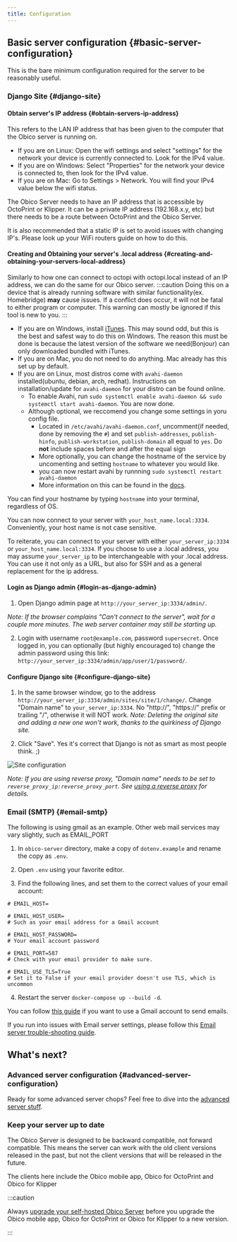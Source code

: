 ```yaml
---
title: Configuration
---
```


## Basic server configuration {#basic-server-configuration}

This is the bare minimum configuration required for the server to be reasonably useful.

### Django Site {#django-site}

#### Obtain server's IP address {#obtain-servers-ip-address}

This refers to the LAN IP address that has been given to the computer that the Obico server is running on.
- If you are on Linux: Open the wifi settings and select "settings" for the network your device is currently connected to. Look for the IPv4 value.
- If you are on Windows: Select "Properties" for the network your device is connected to, then look for the IPv4 value.
- If you are on Mac: Go to Settings > Network. You will find your IPv4 value below the wifi status.

The Obico Server needs to have an IP address that is accessible by OctoPrint or Klipper. It can be a private IP address (192.168.x.y, etc) but there needs to be a route between OctoPrint and the Obico Server.

It is also recommended that a static IP is set to avoid issues with changing IP's. Please look up your WiFi routers guide on how to do this.

#### Creating and Obtaining your server's .local address {#creating-and-obtaining-your-servers-local-address}

Similarly to how one can connect to octopi with octopi.local instead of an IP address, we can do the same for our Obico server.
:::caution
Doing this on a device that is already running software with similar functionality(ex. Homebridge) **may** cause issues. If a conflict does occur, it will not be fatal to either program or computer. This warning can mostly be ignored if this tool is new to you.
:::

- If you are on Windows, install [iTunes](https://www.apple.com/itunes/). This may sound odd, but this is the best and safest way to do this on Windows. The reason this must be done is because the latest version of the software we need(Bonjour) can only downloaded bundled with iTunes.
- If you are on Mac, you do not need to do anything. Mac already has this set up by default.
- If you are on Linux, most distros come with `avahi-daemon` installed(ubuntu, debian, arch, redhat). Instructions on installation/update for `avahi-daemon` for your distro can be found online.
  - To enable Avahi, run `sudo systemctl enable avahi-daemon && sudo systemctl start avahi-daemon`. You are now done.
  - Although optional, we reccomend you change some settings in yoru config file.
    - Located in `/etc/avahi/avahi-daemon.conf`, uncomment(if needed, done by removing the `#`) and set `publish-addresses`, `publish-hinfo`, `publish-workstation`, `publish-domain` all equal to `yes`. Do **not** include spaces before and after the equal sign
    - More optionally, you can change the hostname of the service by uncomenting and setting `hostname` to whatever you would like.
    - you can now restart avahi by runnning `sudo systemctl restart avahi-daemon`
    - More information on this can be found in the [docs](https://manpages.ubuntu.com/manpages/trusty/man5/avahi-daemon.conf.5.html).

You can find your hostname by typing `hostname` into your terminal, regardless of OS.

You can now connect to your server with `your_host_name.local:3334`. Conveniently, your host name is not case sensitive.

To reiterate, you can connect to your server with either `your_server_ip:3334` or `your_host_name.local:3334`. If you choose to use a .local address, you may assume `your_server_ip` to be interchangeable with your .local address. You can use it not only as a URL, but also for SSH and as a general replacement for the ip address.
#### Login as Django admin {#login-as-django-admin}

1. Open Django admin page at `http://your_server_ip:3334/admin/`.

*Note: If the browser complains "Can't connect to the server", wait for a couple more minutes. The web server container may still be starting up.*

2. Login with username `root@example.com`, password `supersecret`. Once logged in, you can optionally (but highly encouraged to) change the admin password using this link: `http://your_server_ip:3334/admin/app/user/1/password/`.

#### Configure Django site {#configure-django-site}

1. In the same browser window, go to the address `http://your_server_ip:3334/admin/sites/site/1/change/`. Change "Domain name" to `your_server_ip:3334`. No "http://", "https://" prefix or trailing "/", otherwise it will NOT work. *Note: Deleting the original site and adding a new one won't work, thanks to the quirkiness of Django site.*

2. Click "Save". Yes it's correct that Django is not as smart as most people think. ;)

![Site configuration](/img/server-guides/site_config.png)

*Note: If you are using reverse proxy, "Domain name" needs to be set to `reverse_proxy_ip:reverse_proxy_port`. See [using a reverse proxy](advanced/reverse-proxy.md) for details.*

### Email (SMTP) {#email-smtp}

The following is using gmail as an example. Other web mail services may vary slightly, such as EMAIL_PORT

1. In `obico-server` directory, make a copy of `dotenv.example` and rename the copy as `.env`.

2. Open `.env` using your favorite editor.

3. Find the following lines, and set them to the correct values of your email account:

```
# EMAIL_HOST=

# EMAIL_HOST_USER=
# Such as your email address for a Gmail account

# EMAIL_HOST_PASSWORD=
# Your email account password

# EMAIL_PORT=587
# Check with your email provider to make sure.

# EMAIL_USE_TLS=True
# Set it to False if your email provider doesn't use TLS, which is uncommon
```

4. Restart the server `docker-compose up --build -d`.

You can follow [this guide](advanced/gmail_smtp_setup_guide.md) if you want to use a Gmail account to send emails.

If you run into issues with Email server settings, please follow this [Email server trouble-shooting guide](advanced/email_guide.md).


## What's next?

### Advanced server configuration {#advanced-server-configuration}

Ready for some advanced server chops? Feel free to dive into the [advanced server stuff](advanced/index.md).

### Keep your server up to date

The Obico Server is designed to be backward compatible, not forward compatible. This means the server can work with the old client versions released in the past, but not the client versions that will be released in the future.

The clients here include the Obico mobile app, Obico for OctoPrint and Obico for Klipper

:::caution

Always [upgrade your self-hosted Obico Server](ops.md/#upgrade-obico-server) before you upgrade the Obico mobile app, Obico for OctoPrint or Obico for Klipper to a new version.

:::

